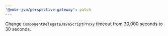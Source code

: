 ```yaml
---
'@embr-jvm/perspective-gateway': patch
---
```


Change `ComponentDelegateJavaScriptProxy` timeout from 30,000 seconds to 30 seconds.
